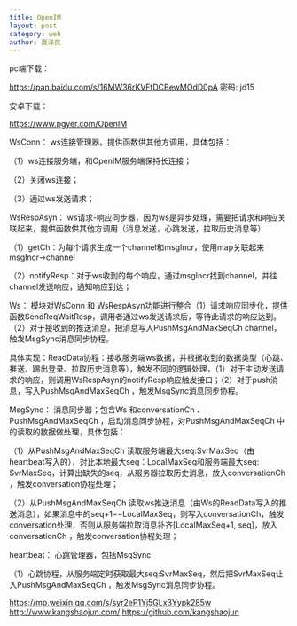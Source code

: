 ```yaml
---
title: OpenIM
layout: post
category: web
author: 夏泽民
---
```

pc端下载：

 https://pan.baidu.com/s/16MW36rKVFtDCBewMOdD0pA  密码: jd15

安卓下载：

https://www.pgyer.com/OpenIM
<!-- more -->
WsConn：
ws连接管理器。提供函数供其他方调用，具体包括：

（1）ws连接服务端，和OpenIM服务端保持长连接；

（2）关闭ws连接；

（3）通过ws发送请求；

WsRespAsyn：
ws请求-响应同步器，因为ws是异步处理，需要把请求和响应关联起来，提供函数供其他方调用（消息发送，心跳发送，拉取历史消息等）

（1）getCh：为每个请求生成一个channel和msgIncr，使用map关联起来 msgIncr->channel

（2）notifyResp：对于ws收到的每个响应，通过msgIncr找到channel，并往channel发送响应，通知响应到达；

Ws：
模块对WsConn 和 WsRespAsyn功能进行整合（1）请求响应同步化，提供函数SendReqWaitResp，调用者通过ws发送请求后，等待此请求的响应达到。（2）对于接收到的推送消息，把消息写入PushMsgAndMaxSeqCh  channel，触发MsgSync消息同步协程。

具体实现：ReadData协程：接收服务端ws数据，并根据收到的数据类型（心跳、推送、踢出登录、拉取历史消息等），触发不同的逻辑处理，（1）对于主动发送请求的响应，则调用WsRespAsyn的notifyResp响应触发接口；（2）对于push消息，写入PushMsgAndMaxSeqCh ，触发MsgSync消息同步协程。

MsgSync：
消息同步器；包含Ws  和conversationCh 、 PushMsgAndMaxSeqCh ，启动消息同步协程，对PushMsgAndMaxSeqCh 中的读取的数据做处理，具体包括：

（1）从PushMsgAndMaxSeqCh 读取服务端最大seq:SvrMaxSeq（由heartbeat写入的），对比本地最大seq：LocalMaxSeq和服务端最大seq: SvrMaxSeq，计算出缺失的seq，从服务器拉取历史消息，放入conversationCh ，触发conversation协程处理；

（2）从PushMsgAndMaxSeqCh 读取ws推送消息（由Ws的ReadData写入的推送消息），如果消息中的seq+1==LocalMaxSeq，则写入conversationCh，触发conversation处理，否则从服务端拉取消息补齐[LocalMaxSeq+1, seq]，放入conversationCh ，触发conversation协程处理；

heartbeat：
心跳管理器，包括MsgSync

（1）心跳协程，从服务端定时获取最大seq:SvrMaxSeq，然后把SvrMaxSeq让入PushMsgAndMaxSeqCh ，触发MsgSync消息同步协程。

https://mp.weixin.qq.com/s/syr2eP1Yj5GLx3Yypk285w
http://www.kangshaojun.com/
https://github.com/kangshaojun

